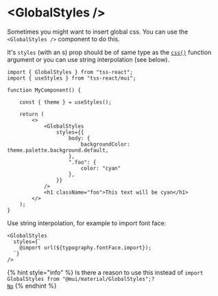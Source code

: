 # \<GlobalStyles />

Sometimes you might want to insert global css. You can use the `<GlobalStyles />` component to do this.&#x20;

It's `styles` (with an s) prop should be of same type as the [`css()`](makestyles.md#usestyles) function argument or you can use string interpolation (see below). &#x20;

```tsx
import { GlobalStyles } from "tss-react";
import { useStyles } from "tss-react/mui";

function MyComponent() {

    const { theme } = useStyles();

    return (
        <>
            <GlobalStyles
                styles={{
                    body: {
                        backgroundColor: theme.palette.background.default,
                    },
                    ".foo": {
                        color: "cyan"
                    },
                }}
            />
            <h1 className="foo">This text will be cyan</h1>
        </>
    );
}
```

Use string interpolation, for example to import font face: &#x20;

```tsx
<GlobalStyles
  styles={`
    @import url(${typography.fontFace.import});
  `}
/>
```

{% hint style="info" %}
Is there a reason to use this instead of  `import GlobalStyles from "@mui/material/GlobalStyles";?`  \
[`No`](https://github.com/garronej/tss-react/issues/41#issuecomment-1040136212)&#x20;
{% endhint %}
